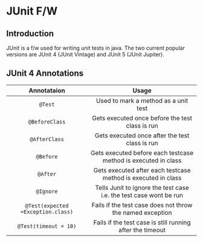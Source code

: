 # JUnit F/W

## Introduction

JUnit is a f/w used for writing unit tests in java. The two current popular versions are JUnit 4 (JUnit Vintage) and JUnit 5 (JUnit Jupiter).

## JUnit 4 Annotations

|Annotataion| Usage |
|:----------:|:----------:|
|```@Test```|Used to mark a method as a unit test|
|```@BeforeClass```| Gets executed once before the test class is run|
|```@AfterClass```| Gets executed once after the test class is run|
|```@Before```| Gets executed before each testcase method is executed in class|
|```@After```| Gets executed after each testcase method is executed in class|
|```@Ignore```| Tells Junit to ignore the test case i.e. the test case wont be run|
|```@Test(expected =Exception.class)``` | Fails if the test case does not throw the named exception|
|```@Test(timeout = 10)``` | Fails if the test case is still running after the timeout|